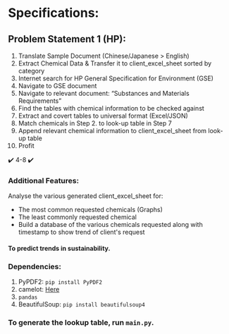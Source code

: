 # Specifications:

## Problem Statement 1 (HP):

1. Translate Sample Document (Chinese/Japanese > English)
2. Extract Chemical Data & Transfer it to client_excel_sheet sorted by category
3. Internet search for HP General Specification for Environment (GSE)
4. Navigate to GSE document
5. Navigate to relevant document: “Substances and Materials Requirements”
6. Find the tables with chemical information to be checked against
7. Extract and covert tables to universal format (Excel/JSON)
8. Match chemicals in Step 2. to look-up table in Step 7
9. Append relevant chemical information to client_excel_sheet from look-up table
10. Profit

✔️ 4-8 ✔️ 

### Additional Features:
Analyse the various generated client_excel_sheet for:
- The most common requested chemicals (Graphs)
- The least commonly requested chemical
- Build a database of the various chemicals requested along with timestamp to show trend of client's request

#### To predict trends in sustainability.

### Dependencies:
1. PyPDF2: `pip install PyPDF2`
2. camelot: [Here](https://camelot-py.readthedocs.io/en/master/)
3. `pandas`
4. BeautifulSoup: `pip install beautifulsoup4`


### To generate the lookup table, run `main.py`.
